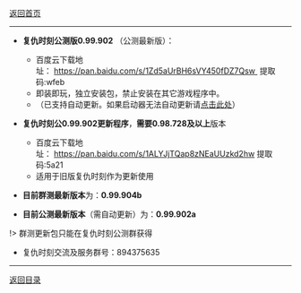 [返回首页](/index.md)
***

- **复仇时刻公测版0.99.902** （公测最新版）：
  - 百度云下载地址： https://pan.baidu.com/s/1Zd5aUrBH6sVY450fDZ7Qsw    提取码:wfeb
  - 即装即玩，独立安装包，禁止安装在其它游戏程序中。
  - （已支持自动更新。如果启动器无法自动更新请[点击此处](./Launcher-Unable-to-update.md)）


 - **复仇时刻公0.99.902更新程序**，**需要0.98.728及以上**版本 
   
    -  百度云下载地址： https://pan.baidu.com/s/1ALYJjTQap8zNEaUUzkd2hw  提取码:5a21
    -  适用于旧版复仇时刻作为更新使用

  
- **目前群测最新版本**为：**0.99.904b**

- **目前公测最新版本**（需自动更新）为：**0.99.902a**  


!> 群测更新包只能在复仇时刻公测群获得


- 复仇时刻交流及服务群号：894375635

***
[返回目录](/QuestionNAnswer/index.md#download-problem)
